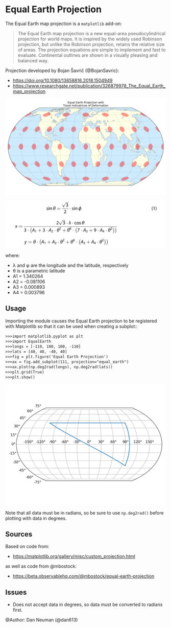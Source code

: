 Equal Earth Projection
======================
The Equal Earth map projection is a ``matplotlib`` add-on:

>The Equal Earth map projection is a new equal-area pseudocylindrical
>projection for world maps. It is inspired by the widely used Robinson
>projection, but unlike the Robinson projection, retains the relative size
>of areas. The projection equations are simple to implement and fast to
>evaluate. Continental outlines are shown in a visually pleasing and
>balanced way.

Projection developed by Bojan Šavrič (@BojanSavric):
* https://doi.org/10.1080/13658816.2018.1504949
* https://www.researchgate.net/publication/326879978_The_Equal_Earth_map_projection


![Example](charts/Equal_Earth_Tissot.png)

![Equations](charts/equations.jpeg)

where:

* λ and φ are the longitude and the latitude, respectively
* θ is a parametric latitude
* A1 =  1.340264
* A2 = -0.081106
* A3 =  0.000893
* A4 =  0.003796

Usage
-----
Importing the module causes the Equal Earth projection to be registered with
Matplotlib so that it can be used when creating a subplot::

    >>>import matplotlib.pyplot as plt
    >>>import EqualEarth
    >>>longs = [-110, 100, 100, -110]
    >>>lats = [40, 40, -40, 40]
    >>>fig = plt.figure('Equal Earth Projection')
    >>>ax = fig.add_subplot(111, projection="equal_earth")
    >>>ax.plot(np.deg2rad(longs), np.deg2rad(lats))
    >>>plt.grid(True)
    >>>plt.show()

![Result](charts/result.png)

Note that all data must be in radians, so be sure to use ``np.deg2rad()``
before plotting with data in degrees.

Sources
-------
Based on code from:
* https://matplotlib.org/gallery/misc/custom_projection.html

as well as code from @mbostock:
* https://beta.observablehq.com/@mbostock/equal-earth-projection


Issues
------
* Does not accept data in degrees, so data must be converted to radians first.

@Author: Dan Neuman (@dan613)

